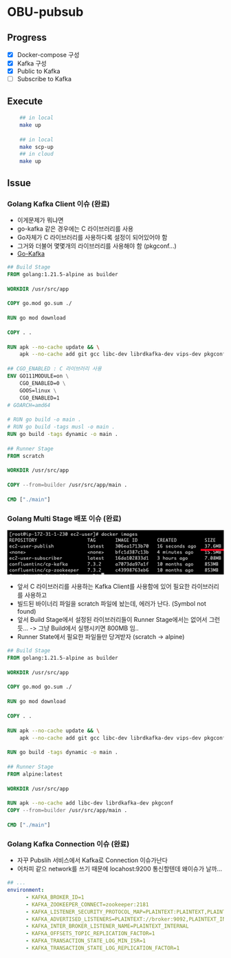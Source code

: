# OBU-pubsub

## Progress

- [x] Docker-compose 구성
- [x] Kafka 구성
- [x] Public to Kafka 
- [ ] Subscribe to Kafka 

## Execute

```sh
    ## in local
    make up

    ## in local 
    make scp-up
    ## in cloud
    make up
```

## Issue

### Golang Kafka Client 이슈 (완료)

- 이게문제가 뭐냐면
- go-kafka 같은 경우에는 C 라이브러리를 사용
- Go자체가 C 라이브러리를 사용하다록 설정이 되어있어야 함
- 그거와 더불어 몇몇개의 라이브러리를 사용해야 함 (pkgconf...)
- <a href="https://github.com/confluentinc/confluent-kafka-go#getting-started">Go-Kafka</a>

```Dockerfile
## Build Stage
FROM golang:1.21.5-alpine as builder

WORKDIR /usr/src/app

COPY go.mod go.sum ./

RUN go mod download

COPY . .

RUN apk --no-cache update && \
    apk --no-cache add git gcc libc-dev librdkafka-dev vips-dev pkgconf

## CGO_ENABLED : C 라이브러리 사용
ENV GO111MODULE=on \
    CGO_ENABLED=0 \
    GOOS=linux \
    CGO_ENABLED=1
# GOARCH=amd64

# RUN go build -o main .
# RUN go build -tags musl -o main .
RUN go build -tags dynamic -o main .

## Runner Stage
FROM scratch

WORKDIR /usr/src/app

COPY --from=builder /usr/src/app/main .

CMD ["./main"]
```

### Golang Multi Stage 배포 이슈 (완료)

![1](./public/1.png)

- 앞서 C 라이브러리를 사용하는 Kafka Client를 사용함에 있어 필요한 라이브러리를 사용하고 
- 빌드된 바이너리 파일을 scratch 파일에 놨는데, 에러가 난다. (Symbol not found)
- 앞서 Build Stage에서 설정된 라이브러리들이 Runner Stage에서는 없어서 그런듯... -> 그냥 Build에서 실행시키면 800MB 임..
- Runner State에서 필요한 파일들만 당겨받자 (scratch -> alpine)

```Dockerfile
## Build Stage
FROM golang:1.21.5-alpine as builder

WORKDIR /usr/src/app

COPY go.mod go.sum ./

RUN go mod download

COPY . .

RUN apk --no-cache update && \
    apk --no-cache add git gcc libc-dev librdkafka-dev vips-dev pkgconf

RUN go build -tags dynamic -o main .

## Runner Stage
FROM alpine:latest

WORKDIR /usr/src/app

RUN apk --no-cache add libc-dev librdkafka-dev pkgconf
COPY --from=builder /usr/src/app/main .

CMD ["./main"]
```

### Golang Kafka Connection 이슈 (완료)

- 자꾸 Pubslih 서비스에서 Kafka로 Connection 이슈가난다
- 어차피 같으 network를 쓰기 때문에 locahost:9200 통신할텐데 왜이슈가 날까...

```yml
## ...
environment:
      - KAFKA_BROKER_ID=1
      - KAFKA_ZOOKEEPER_CONNECT=zookeeper:2181
      - KAFKA_LISTENER_SECURITY_PROTOCOL_MAP=PLAINTEXT:PLAINTEXT,PLAINTEXT_HOST:PLAINTEXT,PLAINTEXT_INTERNAL:PLAINTEXT
      - KAFKA_ADVERTISED_LISTENERS=PLAINTEXT://broker:9092,PLAINTEXT_INTERNAL://broker:29092 ## broker로 설정해줘야 함...
      - KAFKA_INTER_BROKER_LISTENER_NAME=PLAINTEXT_INTERNAL
      - KAFKA_OFFSETS_TOPIC_REPLICATION_FACTOR=1
      - KAFKA_TRANSACTION_STATE_LOG_MIN_ISR=1
      - KAFKA_TRANSACTION_STATE_LOG_REPLICATION_FACTOR=1
```
